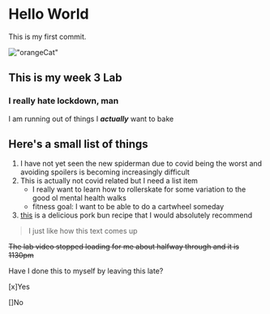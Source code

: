 # Hello World

This is my first commit. 

!["orangeCat"](https://s36537.pcdn.co/wp-content/uploads/2018/01/Orange-tabby-cat-sleeping-with-eyes-closed.jpg.optimal.jpg)

## This is my week 3 Lab
### I really hate lockdown, man
 I am running out of things I **_actually_** want to bake

 ## Here's a small list of things 

 1. I have not yet seen the new spiderman due to covid being the worst and avoiding spoilers is becoming increasingly difficult 
 2. This is actually not covid related but I need a list item 
    * I really want to learn how to rollerskate for some variation to the good ol mental health walks 
    * fitness goal: I want to be able to do a cartwheel someday
 3. [this](this-recipe) is a delicious pork bun recipe that I would absolutely recommend

<blockquote>
 I just like how this text comes up 
</blockquote>
   
~~The lab video stopped loading for me about halfway through and it is 1130pm~~

Have I done this to myself by leaving this late?
  
 [x]Yes

 []No

[this-recipe]: https://www.myrecipes.com/recipe/steamed-pork-buns-char-siu-bao